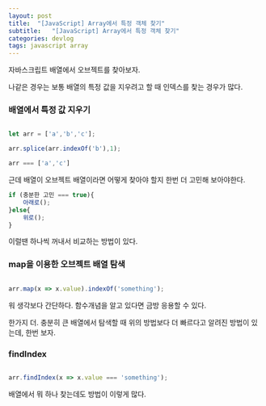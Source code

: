 ```yaml
---
layout: post
title:  "[JavaScript] Array에서 특정 객체 찾기"
subtitle:   "[JavaScript] Array에서 특정 객체 찾기"
categories: devlog
tags: javascript array
---
```


자바스크립트 배열에서 오브젝트를 찾아보자.

나같은 경우는 보통 배열의 특정 값을 지우려고 할 때 인덱스를 찾는 경우가 많다.

### 배열에서 특정 값 지우기

```js

let arr = ['a','b','c'];

arr.splice(arr.indexOf('b'),1);

arr === ['a','c']

```

근데 배열이 오브젝트 배열이라면 어떻게 찾아야 할지 한번 더 고민해 보아야한다.

```js
if (충분한 고민 === true){
    아래로();
}else{
    위로();
}
```

이럴땐 하나씩 꺼내서 비교하는 방법이 있다.

### map을 이용한 오브젝트 배열 탐색

```js

arr.map(x => x.value).indexOf('something');

````

워 생각보다 간단하다. 함수개념을 알고 있다면 금방 응용할 수 있다.

한가지 더. 충분히 큰 배열에서 탐색할 때 위의 방법보다 더 빠르다고 알려진 방법이 있는데, 한번 보자.

### findIndex

```js

arr.findIndex(x => x.value === 'something');

````

배열에서 뭐 하나 찾는데도 방법이 이렇게 많다.
